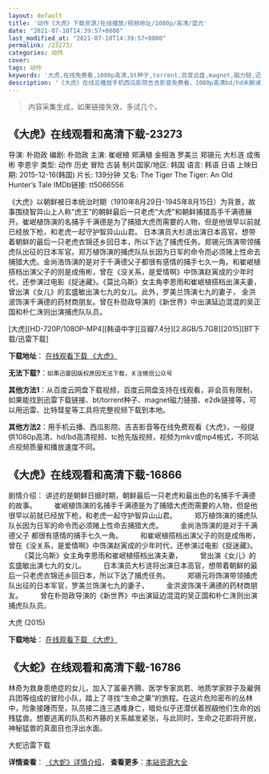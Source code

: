 ```yaml
---
layout: default
title: '动作《大虎》下载资源/在线播放/视频地址/1080p/高清/蓝光'
date: "2021-07-10T14:39:57+0800"
last_modified_at: "2021-07-10T14:39:57+0800"
permalink: /23273/
categories: 动作
cover:
tags: 动作
keywords: '大虎,在线免费看,1080p高清,bt种子,torrent,百度云盘,magnet,磁力链,迅雷下载资源'
description: '《大虎》在线云播放手机西瓜影院吉吉影音免费看，1080p高清bd/hd未删减完整版和tc抢先枪版，mkv/mp4格式，附带bt/torrent种子、magnet/磁力链、百度云盘、网盘资源迅雷下载链接'
---
```


>内容采集生成，如果链接失效，多试几个。


## 《大虎》在线观看和高清下载-23273

导演: 朴勋政 编剧: 朴勋政 主演: 崔岷植 郑满植 金相浩 罗美兰 郑锡元 大杉涟 成侑彬 李恩宇 类型: 动作 历史 冒险 古装 制片国家/地区: 韩国 语言: 韩语 日语 上映日期: 2015-12-16(韩国) 片长: 139分钟 又名: The Tiger The Tiger: An Old Hunter’s Tale IMDb链接: tt5066556

《大虎》以朝鲜被日本统治时期（1910年8月29日-1945年8月15日）为背景，故事围绕智异山上人称“虎王”的朝鲜最后一只老虎“大虎”和朝鲜捕猎高手千满德展开。崔岷植饰演的名捕手千满德是为了捕猎大虎而需要的人物，但是他很早以前就已经放下枪，和老虎一起守护智异山山君。 日本演员大杉涟出演日本高官，想带着朝鲜的最后一只老虎衣锦还乡回日本，所以下达了捕虎任务。郑锡元饰演带领捕虎队出征的日本军官。郑万植饰演的捕虎队队长因为日军的命令而必须赌上性命去捕猎大虎。金尚浩饰演的是对于千满德父子都很有感情的捕手七久一角。和崔岷植搭档出演父子的则是成侑彬，曾在《没关系，是爱情啊》中饰演赵寅成的少年时代，还参演过电影《捉迷藏》。《莫比乌斯》女主角李恩雨和崔岷植搭档出演夫妻， 曾出演《女儿》的玄盛敏出演七九的女儿。此外，罗美兰饰演七九的妻子， 金洪波饰演千满德的药材商朋友。曾在朴勋政导演的《新世界》中出演延边混混的吴正国和朴仁洙则出演捕虎队队员。


[大虎][HD-720P/1080P-MP4][韩语中字][豆瓣7.4分][2.8GB/5.7GB][2015][BT下载/迅雷下载]

**下载地址**： [在线观看下载 《大虎》](https://www.btdx8.com/torrent/the_tiger_2015.html) 


**无法下载?**：`如果迅雷因版权原因无法下载，关注微信公众号 `

**其他方法1**：从百度云网盘下载视频，百度云网盘支持在线观看，非会员有限制，如果能找到迅雷下载链接、bt/torrent种子、magnet磁力链接、e2dk链接等，可以用迅雷、比特彗星等工具将完整视频下载到本地。

**其他方法2**：用手机云播、西瓜影院、吉吉影音等在线免费观看《大虎》，一般提供1080p高清、hd/bd高清视频、tc抢先版视频，视频为mkv或mp4格式，不同站点视频质量和播放速度不同。


## 《大虎》在线观看和高清下载-16866

剧情介绍： 讲述的是朝鲜日据时期，朝鲜最后一只老虎和最出色的名捕手千满德的故事。  　　崔岷植饰演的名捕手千满德是为了捕猎大虎而需要的人物，但是他很早以前就已经放下枪，和老虎一起守护智异山山君。  　　郑万植饰演的捕虎队队长因为日军的命令而必须赌上性命去捕猎大虎。  　　金尚浩饰演的是对于千满德父子 都很有感情的捕手七久一角。  　　和崔岷植搭档出演父子的则是成侑彬，曾在《没关系，是爱情啊》中饰演赵寅成的少年时代，还参演过电影《捉迷藏》。  　　《莫比乌斯》女主角李恩雨和崔岷植搭档出演夫妻，  　　曾出演《女儿》的玄盛敏出演七九的女儿。  　　日本演员大杉涟将出演日本高官，想带着朝鲜的最后一只老虎衣锦还乡回日本，所以下达了捕虎任务。  　　郑锡元将饰演带领捕虎队出征的日本军官，罗美兰饰演七九的妻子，  　　金洪波饰演千满德的药材商朋友。  　　曾在朴勋政导演的《新世界》中出演延边混混的吴正国和朴仁洙则出演捕虎队队员。


大虎 (2015)

**下载地址**： [在线观看下载 《大虎》](https://www.btbtdy.me/btdy/dy3850.html) 


## 《大蛇》在线观看和高清下载-16786

林奇为救身患绝症的女儿，加入了富豪齐腾、医学专家岚若、地质学家胖子及雇佣兵团等组成的冒险小队，踏上了寻找“生命之果”的旅程。在这片危险密布的丛林中，险象接踵而至，队员接二连三遇难身亡，暗处似乎还潜伏着觊觎他们生命的凶残猛兽。想要逃离的队员和齐藤的关系越发紧张，与此同时，生命之花即将开放，神秘猛兽的真面目也浮出水面。


大蛇迅雷下载

**详情查看**： [《大蛇》详情介绍](/movie/16786/)， **查看更多**：[本站资源大全](/movie/t/all/)

